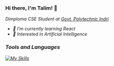 ### Hi there, I'm Talim! 👋
<p><em>Dimploma CSE Student at <a href="https://gpindri.ac.in/">Govt. Polytechnic Indri</a></p>

- 🌱 I’m currently learning React
- 🧐 Interested in Artificial Intelligence
<!-- - ⚡ Fun fact: ... -->

<!-- ### A little more about me...  

```javascript
const Talim = {
  code: [Javascript, HTML, CSS],
  tools: [React, TailwindCSS, Git, NPM, Vite],
}
``` -->

### Tools and Languages
[![My Skills](https://skillicons.dev/icons?i=js,html,css,react,tailwind,vite,git,github,vscode,netlify&perline=5)](https://skillicons.dev)



